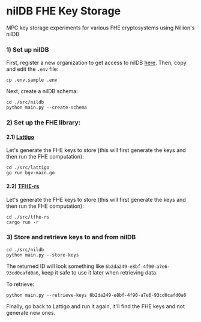 # nilDB FHE Key Storage

MPC key storage experiments for various FHE cryptosystems using Nillion's nilDB

### 1) Set up nilDB
First, register a new organization to get access to nilDB [here](https://docs.nillion.com/build/secretVault-secretDataAnalytics/access).
Then, copy and edit the `.env` file:
```shell
cp .env.sample .env
```

Next, create a nilDB schema:
```shell
cd ./src/nildb
python main.py --create-schema
```

### 2) Set up the FHE library:

#### 2.1) [Lattigo](https://github.com/tuneinsight/lattigo)
Let's generate the FHE keys to store (this will first generate the keys and then run the FHE computation):
```shell
cd ./src/lattigo
go run bgv-main.go
```

#### 2.2) [TFHE-rs](https://github.com/zama-ai/tfhe-rs)
Let's generate the FHE keys to store (this will first generate the keys and then run the FHE computation):
```shell
cd ./src/tfhe-rs
cargo run -r
```

### 3) Store and retrieve keys to and from nilDB

```shell
cd ./src/nildb
python main.py --store-keys
```
The returned ID will look something like `6b2da249-e8bf-4f90-a7e6-93cd0cafd0a6`, keep it safe to use it later when retrieving data.

To retrieve:
```shell
python main.py --retrieve-keys 6b2da249-e8bf-4f90-a7e6-93cd0cafd0a6
```
Finally, go back to Lattigo and run it again, it'll find the FHE keys and not generate new ones.
